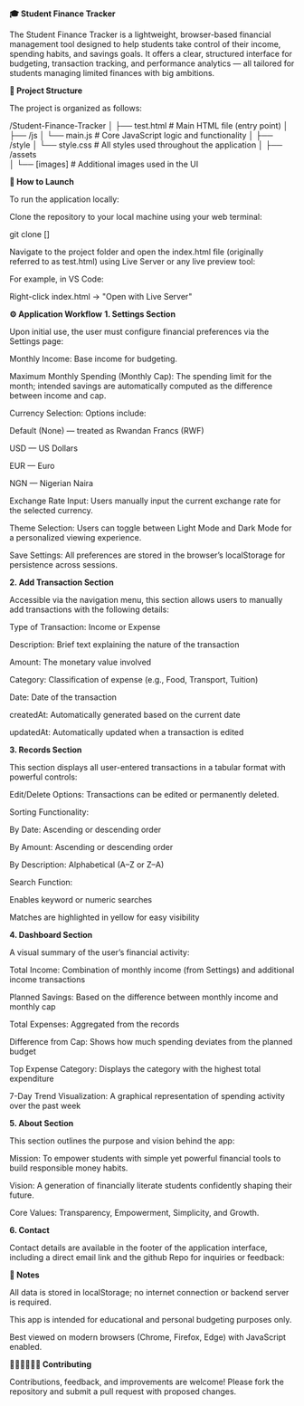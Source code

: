 **🎓 Student Finance Tracker**

The Student Finance Tracker is a lightweight, browser-based financial management tool designed to help students take control of their income, spending habits, and savings goals.
It offers a clear, structured interface for budgeting, transaction tracking, and performance analytics — all tailored for students managing limited finances with big ambitions.

**📁 Project Structure**

The project is organized as follows:

/Student-Finance-Tracker
│
├── test.html                  # Main HTML file (entry point)
│
├── /js
│   └── main.js                # Core JavaScript logic and functionality
│
├── /style
│   └── style.css              # All styles used throughout the application
│
├── /assets              
│   └── [images]              # Additional images used in the UI

**🚀 How to Launch**

To run the application locally:

Clone the repository to your local machine using your web terminal:

git clone []


Navigate to the project folder and open the index.html file (originally referred to as test.html) using Live Server or any live preview tool:

For example, in VS Code:

Right-click index.html → "Open with Live Server"

**⚙️ Application Workflow**
**1. Settings Section**

Upon initial use, the user must configure financial preferences via the Settings page:

Monthly Income: Base income for budgeting.

Maximum Monthly Spending (Monthly Cap): The spending limit for the month; intended savings are automatically computed as the difference between income and cap.

Currency Selection: Options include:

Default (None) — treated as Rwandan Francs (RWF)

USD — US Dollars

EUR — Euro

NGN — Nigerian Naira

Exchange Rate Input: Users manually input the current exchange rate for the selected currency.

Theme Selection: Users can toggle between Light Mode and Dark Mode for a personalized viewing experience.

Save Settings: All preferences are stored in the browser’s localStorage for persistence across sessions.

**2. Add Transaction Section**

Accessible via the navigation menu, this section allows users to manually add transactions with the following details:

Type of Transaction: Income or Expense

Description: Brief text explaining the nature of the transaction

Amount: The monetary value involved

Category: Classification of expense (e.g., Food, Transport, Tuition)

Date: Date of the transaction

createdAt: Automatically generated based on the current date

updatedAt: Automatically updated when a transaction is edited

**3. Records Section**

This section displays all user-entered transactions in a tabular format with powerful controls:

Edit/Delete Options: Transactions can be edited or permanently deleted.

Sorting Functionality:

By Date: Ascending or descending order

By Amount: Ascending or descending order

By Description: Alphabetical (A–Z or Z–A)

Search Function:

Enables keyword or numeric searches

Matches are highlighted in yellow for easy visibility

**4. Dashboard Section**

A visual summary of the user’s financial activity:

Total Income: Combination of monthly income (from Settings) and additional income transactions

Planned Savings: Based on the difference between monthly income and monthly cap

Total Expenses: Aggregated from the records

Difference from Cap: Shows how much spending deviates from the planned budget

Top Expense Category: Displays the category with the highest total expenditure

7-Day Trend Visualization: A graphical representation of spending activity over the past week

**5. About Section**

This section outlines the purpose and vision behind the app:

Mission: To empower students with simple yet powerful financial tools to build responsible money habits.

Vision: A generation of financially literate students confidently shaping their future.

Core Values: Transparency, Empowerment, Simplicity, and Growth.

**6. Contact**

Contact details are available in the footer of the application interface,
including a direct email link and the github Repo for inquiries or feedback:

**📌 Notes**

All data is stored in localStorage; no internet connection or backend server is required.

This app is intended for educational and personal budgeting purposes only.

Best viewed on modern browsers (Chrome, Firefox, Edge) with JavaScript enabled.

**👩🏾‍💻👨🏼‍💻 Contributing**

Contributions, feedback, and improvements are welcome! Please fork the repository and submit a pull request with proposed changes.
